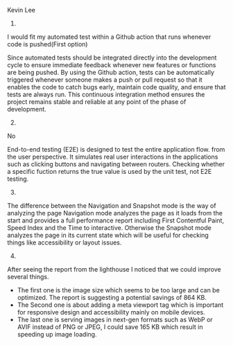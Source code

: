 Kevin Lee


1. 
I would fit my automated test within a Github action that runs whenever code is pushed(First option)

Since automated tests should be integrated directly into the development cycle to ensure immediate feedback whenever new features or functions are being pushed. By using the Github action, tests can be automatically triggered whenever someone makes a push or pull request so that it enables the code to catch bugs early, maintain code quality, and ensure that tests are always run. This continuous integration method ensures the project remains stable and reliable at any point of the phase of development.

2. 
No

End-to-end testing (E2E) is designed to test the entire application flow. from the user perspective. It simulates real user interactions in the applications such as clicking buttons and navigating between routers. Checking whether a specific fuction returns the true value is used by the unit test, not E2E testing. 


3.
The difference between the Navigation and Snapshot mode is the way of analyzing the page
Navigation mode analyzes the page as it loads from the start and provides a full performance report including First Contentful Paint, Speed Index and the Time to interactive. Otherwise the Snapshot mode analyzes the page in its current state which will be useful for checking things like accessibility or layout issues.

4.
After seeing the report from the lighthouse I noticed that we could improve several things.
- The first one is the image size which seems to be too large and can be optimized. The report is suggesting a potential savings of 864 KB. 
- The Second one is about adding a meta viewport tag which is important for responsive design and accessibility mainly on mobile devices. 
- The last one is serving images in next-gen formats such as WebP or AVIF instead of PNG or JPEG, I could save 165 KB which result in speeding up image loading.
